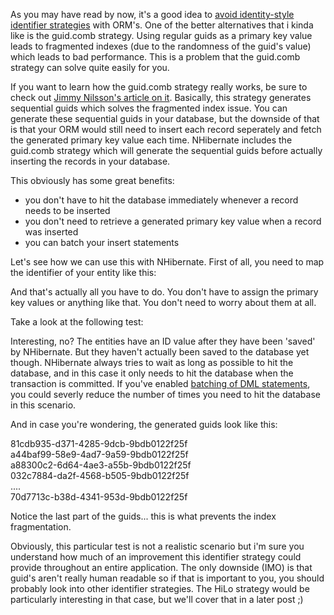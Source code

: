 As you may have read by now, it's a good idea to <a href="http://ayende.com/Blog/archive/2009/03/20/nhibernate-avoid-identity-generator-when-possible.aspx">avoid identity-style identifier strategies</a> with ORM's.  One of the better alternatives that i kinda like is the guid.comb strategy.  Using regular guids as a primary key value leads to fragmented indexes (due to the randomness of the guid's value) which leads to bad performance.  This is a problem that the guid.comb strategy can solve quite easily for you.

If you want to learn how the guid.comb strategy really works, be sure to check out <a href="http://www.informit.com/articles/article.aspx?p=25862">Jimmy Nilsson's article on it</a>. Basically, this strategy generates sequential guids which solves the fragmented index issue.  You can generate these sequential guids in your database, but the downside of that is that your ORM would still need to insert each record seperately and fetch the generated primary key value each time.  NHibernate includes the guid.comb strategy which will generate the sequential guids before actually inserting the records in your database.

This obviously has some great benefits: 
<ul>
	<li>you don't have to hit the database immediately whenever a record needs to be inserted</li>
	<li>you don't need to retrieve a generated primary key value when a record was inserted</li>
	<li>you can batch your insert statements</li>
</ul>

Let's see how we can use this with NHibernate.  First of all, you need to map the identifier of your entity like this:

<script src="https://gist.github.com/3684514.js?file=s1.xml"></script>

And that's actually all you have to do.  You don't have to assign the primary key values or anything like that.  You don't need to worry about them at all.  

Take a look at the following test:

<script src="https://gist.github.com/3684514.js?file=s2.cs"></script>

Interesting, no? The entities have an ID value after they have been 'saved' by NHibernate.  But they haven't actually been saved to the database yet though.  NHibernate always tries to wait as long as possible to hit the database, and in this case it only needs to hit the database when the transaction is committed.  If you've enabled <a href="/blog/2008/10/batching-nhibernates-dm-statements/">batching of DML statements</a>, you could severly reduce the number of times you need to hit the database in this scenario.

And in case you're wondering, the generated guids look like this:

81cdb935-d371-4285-9dcb-9bdb0122f25f<br/>
a44baf99-58e9-4ad7-9a59-9bdb0122f25f<br/>
a88300c2-6d64-4ae3-a55b-9bdb0122f25f<br/>
032c7884-da2f-4568-b505-9bdb0122f25f<br/>
....<br/>
70d7713c-b38d-4341-953d-9bdb0122f25f<br/>

Notice the last part of the guids... this is what prevents the index fragmentation.

Obviously, this particular test is not a realistic scenario but i'm sure you understand how much of an improvement this identifier strategy could provide throughout an entire application.  The only downside (IMO) is that guid's aren't really human readable so if that is important to you, you should probably look into other identifier strategies.  The HiLo strategy would be particularly interesting in that case, but we'll cover that in a later post ;)